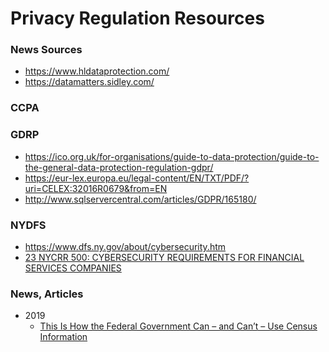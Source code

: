 
Privacy Regulation Resources
====

### News Sources
* https://www.hldataprotection.com/
* https://datamatters.sidley.com/


### CCPA


### GDRP 
* https://ico.org.uk/for-organisations/guide-to-data-protection/guide-to-the-general-data-protection-regulation-gdpr/
* https://eur-lex.europa.eu/legal-content/EN/TXT/PDF/?uri=CELEX:32016R0679&from=EN
* http://www.sqlservercentral.com/articles/GDPR/165180/


### NYDFS
* https://www.dfs.ny.gov/about/cybersecurity.htm
* [23 NYCRR 500:  CYBERSECURITY REQUIREMENTS FOR FINANCIAL SERVICES COMPANIES](https://www.dfs.ny.gov/legal/regulations/adoptions/dfsrf500txt.pdf)




### News, Articles
* 2019
  * [This Is How the Federal Government Can – and Can’t – Use Census Information](https://www.brennancenter.org/blog/how-federal-government-can-and-cant-use-census-information)
